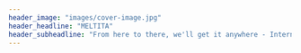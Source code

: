 ```yaml
---
header_image: "images/cover-image.jpg"
header_headline: "MELTITA"
header_subheadline: "From here to there, we'll get it anywhere - International cargo transportation by all modes of transport"
---
```

